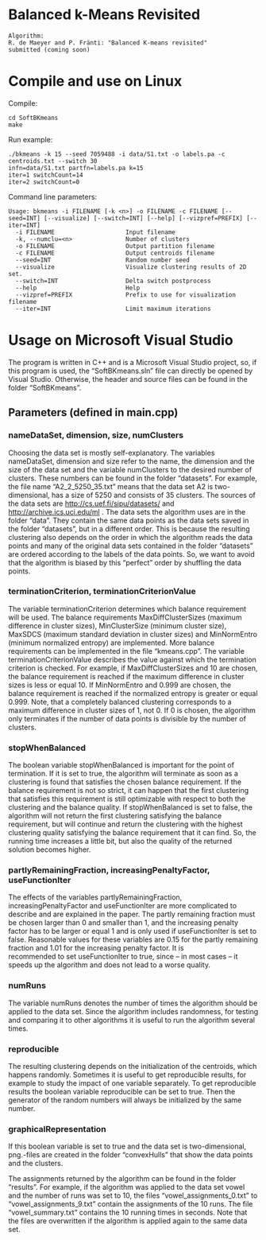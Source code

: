# Balanced k-Means Revisited

```
Algorithm:
R. de Maeyer and P. Fränti: "Balanced K-means revisited"
submitted (coming soon)
```


# Compile and use on Linux

Compile:
```
cd SoftBKmeans
make
```

Run example:
```
./bkmeans -k 15 --seed 7059488 -i data/S1.txt -o labels.pa -c centroids.txt --switch 30
infn=data/S1.txt partfn=labels.pa k=15
iter=1 switchCount=14
iter=2 switchCount=0
```

Command line parameters:
```
Usage: bkmeans -i FILENAME [-k <n>] -o FILENAME -c FILENAME [--seed=INT] [--visualize] [--switch=INT] [--help] [--vizpref=PREFIX] [--iter=INT]
  -i FILENAME                    Input filename
  -k, --numclu=<n>               Number of clusters
  -o FILENAME                    Output partition filename
  -c FILENAME                    Output centroids filename
  --seed=INT                     Random number seed
  --visualize                    Visualize clustering results of 2D set.
  --switch=INT                   Delta switch postprocess
  --help                         Help
  --vizpref=PREFIX               Prefix to use for visualization filename
  --iter=INT                     Limit maximum iterations
```

# Usage on Microsoft Visual Studio
The program is written in C++ and is a Microsoft Visual Studio project, so, if this program 
is used, the “SoftBKmeans.sln” file can directly be opened by Visual Studio. Otherwise, the 
header and source files can be found in the folder “SoftBKmeans”.

## Parameters (defined in main.cpp)

### nameDataSet, dimension, size, numClusters
Choosing the data set is mostly self-explanatory. The variables nameDataSet, dimension
and size refer to the name, the dimension and the size of the data set and the variable 
numClusters to the desired number of clusters. These numbers can be found in the folder 
“datasets”. For example, the file name “A2_2_5250_35.txt” means that the data set A2 is 
two-dimensional, has a size of 5250 and consists of 35 clusters. The sources of the data sets 
are http://cs.uef.fi/sipu/datasets/ and http://archive.ics.uci.edu/ml .
The data sets the algorithm uses are in the folder “data”. They contain the same data points 
as the data sets saved in the folder “datasets”, but in a different order. This is because the 
resulting clustering also depends on the order in which the algorithm reads the data points 
and many of the original data sets contained in the folder “datasets” are ordered according 
to the labels of the data points. So, we want to avoid that the algorithm is biased by this 
“perfect” order by shuffling the data points.

### terminationCriterion, terminationCriterionValue
The variable terminationCriterion determines which balance requirement will be used. 
The balance requirements MaxDiffClusterSizes (maximum difference in cluster sizes), 
MinClusterSize (minimum cluster size), MaxSDCS (maximum standard deviation in cluster sizes) 
and MinNormEntro (minimum normalized entropy) are implemented. More balance requirements can 
be implemented in the file “kmeans.cpp”.
The variable terminationCriterionValue describes the value against which the termination 
criterion is checked. For example, if MaxDiffClusterSizes and 10 are chosen, the balance 
requirement is reached if the maximum difference in cluster sizes is less or equal 10. If 
MinNormEntro and 0.999 are chosen, the balance requirement is reached if the normalized 
entropy is greater or equal 0.999.
Note, that a completely balanced clustering corresponds to a maximum difference in 
cluster sizes of 1, not 0. If 0 is chosen, the algorithm only terminates if the number of data 
points is divisible by the number of clusters.

### stopWhenBalanced
The boolean variable stopWhenBalanced is important for the point of termination. If it is 
set to true, the algorithm will terminate as soon as a clustering is found that satisfies the 
chosen balance requirement. If the balance requirement is not so strict, it can happen that 
the first clustering that satisfies this requirement is still optimizable with respect to both 
the clustering and the balance quality. If stopWhenBalanced is set to false, the algorithm will 
not return the first clustering satisfying the balance requirement, but will continue and return 
the clustering with the highest clustering quality satisfying the balance requirement that it can 
find. So, the running time increases a little bit, but also the quality of the returned solution 
becomes higher.

### partlyRemainingFraction, increasingPenaltyFactor, useFunctionIter
The effects of the variables partlyRemainingFraction, increasingPenaltyFactor and useFunctionIter 
are more complicated to describe and are explained in the paper. The partly remaining fraction must 
be chosen larger than 0 and smaller than 1, and the increasing penalty factor has to be larger or 
equal 1 and is only used if useFunctionIter is set to false. Reasonable values for these variables 
are 0.15 for the partly remaining fraction and 1.01 for the increasing penalty factor. It is  
recommended to set useFunctionIter to true, since – in most cases – it speeds up the 
algorithm and does not lead to a worse quality.

### numRuns
The variable numRuns denotes the number of times the algorithm should be applied to the 
data set. Since the algorithm includes randomness, for testing and comparing it to other 
algorithms it is useful to run the algorithm several times.

### reproducible
The resulting clustering depends on the initialization of the centroids, which happens 
randomly. Sometimes it is useful to get reproducible results, for example to study the impact 
of one variable separately. To get reproducible results the boolean variable reproducible
can be set to true. Then the generator of the random numbers will always be initialized by 
the same number.

### graphicalRepresentation
If this boolean variable is set to true and the data set is two-dimensional, png.-files are 
created in the folder “convexHulls” that show the data points and the clusters.

The assignments returned by the algorithm can be found in the folder “results”. For example, if the 
algorithm was applied to the data set vowel and the number of runs was set to 10, the files 
“vowel_assignments_0.txt” to “vowel_assignments_9.txt” contain the assignments of the 10 runs. 
The file “vowel_summary.txt” contains the 10 running times in seconds. Note that the files are 
overwritten if the algorithm is applied again to the same data set.
